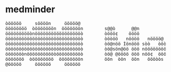 # medminder

<pre>
òööööö     söööön     ööööö@                                                                                                
öööööööö  òööööööön  ööööööön        s@@ò      @@n                 s@Ì ó@@¢      n@s  @s                  @¢                
öööööööööònöööööööööööööööööò        òööö¢    öööö                 ööö òööö     òööö  öò                 ööò                
ööööööööööööööööööööööööööööò        òöòöö   nöööö   nöööö@   nööönööö òööòö   @öòöö  òö  nöööööö   òöööònöò   òööön@ òònnöö
ööööööööööööööööööööööööööööò        òö@nöö Ìönööö sòò   òöò¢ööö  Cööö òönnöö òöönöö  öö  nöò  @öö ööö   nöò ööö   ööö¢ööò  
ööööööööööööööööööööööööööööò        òö@sön@öö ööö nööööööööööö    ööö òöö ööóöö@òöö  öö  nös  söö ööö   söò ööööööööö¢ööó  
ööööööònööööööööööòöööööööööò        òö@ @öööö ööö nöö¢  ööönööö  öööö òöö  ööön òöö  öö  nös  söö nöò   nöò ööö   nön¢önò  
ööööööö  òöööööööö  öööööööön        öön  òön  öön   öööòòs   öööòöòö@ ööò  òöö  nöò  öö  òö@  @öö  sööönòöö   òööòò@ nnö¢  
@ööööö     öööööö     öööööö                                                                                                                                  
</pre>